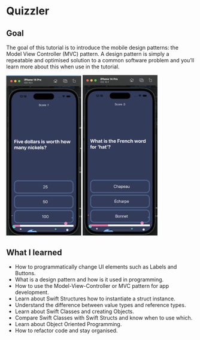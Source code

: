 

#  Quizzler

## Goal

The goal of this tutorial is to introduce the mobile design patterns: the Model View Controller (MVC) pattern. A design pattern is simply a repeatable and optimised solution to a common software problem and you’ll learn more about this when use in the tutorial.

<img src="Documentation/question1.png" alt="" width="200px" />
<img src="Documentation/question2.png" alt="" width="200px" />



## What I learned

* How to programmatically change UI elements such as Labels and Buttons.
* What is a design pattern and how is it used in programming.
* How to use the Model-View-Controller or MVC pattern for app development.
* Learn about Swift Structures how to instantiate a struct instance.
* Understand the difference between value types and reference types. 
* Learn about Swift Classes and creating Objects.
* Compare Swift Classes with Swift Structs and know when to use which.
* Learn about Object Oriented Programming.
* How to refactor code and stay organised.
